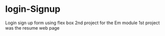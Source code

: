 # login-Signup
Login sign up form using flex box
2nd project for the Em module
1st project was the resume web page
